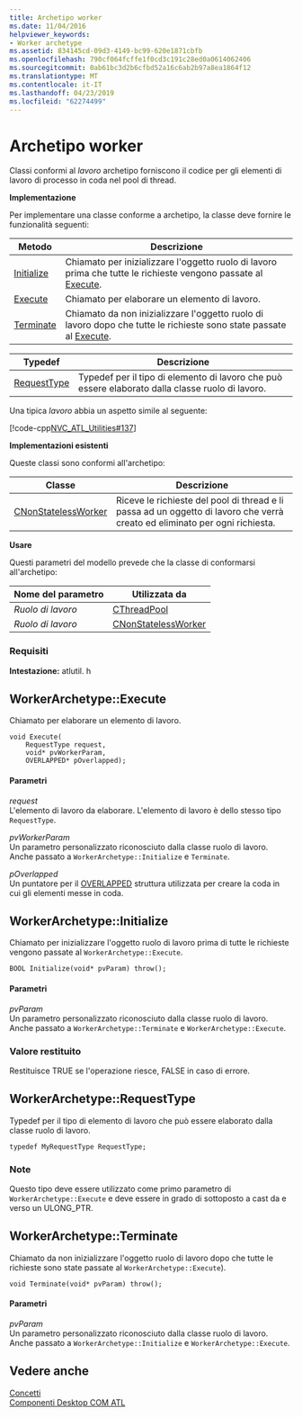 ```yaml
---
title: Archetipo worker
ms.date: 11/04/2016
helpviewer_keywords:
- Worker archetype
ms.assetid: 834145cd-09d3-4149-bc99-620e1871cbfb
ms.openlocfilehash: 790cf064fcffe1f0cd3c191c28ed0a0614062406
ms.sourcegitcommit: 0ab61bc3d2b6cfbd52a16c6ab2b97a8ea1864f12
ms.translationtype: MT
ms.contentlocale: it-IT
ms.lasthandoff: 04/23/2019
ms.locfileid: "62274499"
---
```

# <a name="worker-archetype"></a>Archetipo worker

Classi conformi al *lavoro* archetipo forniscono il codice per gli elementi di lavoro di processo in coda nel pool di thread.

**Implementazione**

Per implementare una classe conforme a archetipo, la classe deve fornire le funzionalità seguenti:

|Metodo|Descrizione|
|------------|-----------------|
|[Initialize](#initialize)|Chiamato per inizializzare l'oggetto ruolo di lavoro prima che tutte le richieste vengono passate al [Execute](#execute).|
|[Execute](#execute)|Chiamato per elaborare un elemento di lavoro.|
|[Terminate](#terminate)|Chiamato da non inizializzare l'oggetto ruolo di lavoro dopo che tutte le richieste sono state passate al [Execute](#execute).|

|Typedef|Descrizione|
|-------------|-----------------|
|[RequestType](#requesttype)|Typedef per il tipo di elemento di lavoro che può essere elaborato dalla classe ruolo di lavoro.|

Una tipica *lavoro* abbia un aspetto simile al seguente:

[!code-cpp[NVC_ATL_Utilities#137](../../atl/codesnippet/cpp/worker-archetype_1.cpp)]

**Implementazioni esistenti**

Queste classi sono conformi all'archetipo:

|Classe|Descrizione|
|-----------|-----------------|
|[CNonStatelessWorker](../../atl/reference/cnonstatelessworker-class.md)|Riceve le richieste del pool di thread e li passa ad un oggetto di lavoro che verrà creato ed eliminato per ogni richiesta.|

**Usare**

Questi parametri del modello prevede che la classe di conformarsi all'archetipo:

|Nome del parametro|Utilizzata da|
|--------------------|-------------|
|*Ruolo di lavoro*|[CThreadPool](../../atl/reference/cthreadpool-class.md)|
|*Ruolo di lavoro*|[CNonStatelessWorker](../../atl/reference/cnonstatelessworker-class.md)|

### <a name="requirements"></a>Requisiti

**Intestazione:** atlutil. h

## <a name="execute"></a>WorkerArchetype::Execute

Chiamato per elaborare un elemento di lavoro.

```
void Execute(
    RequestType request,
    void* pvWorkerParam,
    OVERLAPPED* pOverlapped);
```

#### <a name="parameters"></a>Parametri

*request*<br/>
L'elemento di lavoro da elaborare. L'elemento di lavoro è dello stesso tipo `RequestType`.

*pvWorkerParam*<br/>
Un parametro personalizzato riconosciuto dalla classe ruolo di lavoro. Anche passato a `WorkerArchetype::Initialize` e `Terminate`.

*pOverlapped*<br/>
Un puntatore per il [OVERLAPPED](/windows/desktop/api/minwinbase/ns-minwinbase-_overlapped) struttura utilizzata per creare la coda in cui gli elementi messe in coda.

## <a name="initialize"></a> WorkerArchetype::Initialize

Chiamato per inizializzare l'oggetto ruolo di lavoro prima di tutte le richieste vengono passate al `WorkerArchetype::Execute`.
```
BOOL Initialize(void* pvParam) throw();
```

#### <a name="parameters"></a>Parametri

*pvParam*<br/>
Un parametro personalizzato riconosciuto dalla classe ruolo di lavoro. Anche passato a `WorkerArchetype::Terminate` e `WorkerArchetype::Execute`.

### <a name="return-value"></a>Valore restituito

Restituisce TRUE se l'operazione riesce, FALSE in caso di errore.

## <a name="requesttype"></a> WorkerArchetype::RequestType

Typedef per il tipo di elemento di lavoro che può essere elaborato dalla classe ruolo di lavoro.

```
typedef MyRequestType RequestType;
```

### <a name="remarks"></a>Note

Questo tipo deve essere utilizzato come primo parametro di `WorkerArchetype::Execute` e deve essere in grado di sottoposto a cast da e verso un ULONG_PTR.

## <a name="terminate"></a> WorkerArchetype::Terminate

Chiamato da non inizializzare l'oggetto ruolo di lavoro dopo che tutte le richieste sono state passate al `WorkerArchetype::Execute`).

```
void Terminate(void* pvParam) throw();
```

#### <a name="parameters"></a>Parametri

*pvParam*<br/>
Un parametro personalizzato riconosciuto dalla classe ruolo di lavoro. Anche passato a `WorkerArchetype::Initialize` e `WorkerArchetype::Execute`.

## <a name="see-also"></a>Vedere anche

[Concetti](../../atl/active-template-library-atl-concepts.md)<br/>
[Componenti Desktop COM ATL](../../atl/atl-com-desktop-components.md)
